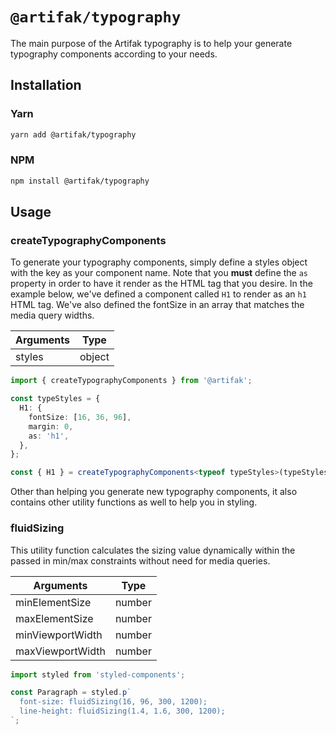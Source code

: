 # `@artifak/typography`

The main purpose of the Artifak typography is to help your generate typography components according to your needs.

## Installation

### Yarn

```sh
yarn add @artifak/typography
```

### NPM

```sh
npm install @artifak/typography
```

## Usage

### createTypographyComponents

To generate your typography components, simply define a styles object with the key as your component name. Note that you **must** define the `as` property in order to have it render as the HTML tag that you desire. In the example below, we've defined a component called `H1` to render as an `h1` HTML tag. We've also defined the fontSize in an array that matches the media query widths.

| Arguments | Type   |
| --------- | ------ |
| styles    | object |

```ts
import { createTypographyComponents } from '@artifak';

const typeStyles = {
  H1: {
    fontSize: [16, 36, 96],
    margin: 0,
    as: 'h1',
  },
};

const { H1 } = createTypographyComponents<typeof typeStyles>(typeStyles);
```

Other than helping you generate new typography components, it also contains other utility functions as well to help you in styling.

### fluidSizing

This utility function calculates the sizing value dynamically within the passed in min/max constraints without need for media queries.

| Arguments        | Type   |
| ---------------- | ------ |
| minElementSize   | number |
| maxElementSize   | number |
| minViewportWidth | number |
| maxViewportWidth | number |

```ts
import styled from 'styled-components';

const Paragraph = styled.p`
  font-size: fluidSizing(16, 96, 300, 1200);
  line-height: fluidSizing(1.4, 1.6, 300, 1200);
`;
```

